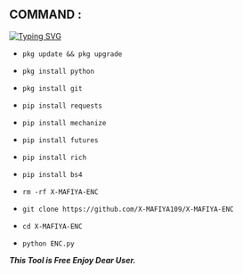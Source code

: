 ## COMMAND :

[![Typing SVG](https://readme-typing-svg.demolab.com?font=Fira+Code&pause=1000&color=FF2C10&background=31FF9400&width=435&lines=X-MAFIYA-ENC%F0%9F%A4%9F)](https://git.io/typing-svg)

* `pkg update && pkg upgrade`

* `pkg install python`

* `pkg install git`

* `pip install requests`

* `pip install mechanize`

* `pip install futures`

* `pip install rich`

* `pip install bs4`

* `rm -rf X-MAFIYA-ENC`

* `git clone https://github.com/X-MAFIYA109/X-MAFIYA-ENC`

* `cd X-MAFIYA-ENC`

* `python ENC.py`


___This Tool is Free Enjoy Dear User.___</br>
